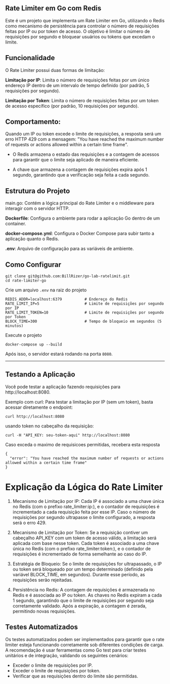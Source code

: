 ## Rate Limiter em Go com Redis
Este é um projeto que implementa um Rate Limiter em Go, utilizando o Redis como mecanismo de persistência para controlar o número de requisições feitas por IP ou por token de acesso. O objetivo é limitar o número de requisições por segundo e bloquear usuários ou tokens que excedam o limite.

## Funcionalidade
O Rate Limiter possui duas formas de limitação:

**Limitação por IP**: Limita o número de requisições feitas por um único endereço IP dentro de um intervalo de tempo definido (por padrão, 5 requisições por segundo).

**Limitação por Token**: Limita o número de requisições feitas por um token de acesso específico (por padrão, 10 requisições por segundo).

## Comportamento:
Quando um IP ou token excede o limite de requisições, a resposta será um erro HTTP 429 com a mensagem: "You have reached the maximum number of requests or actions allowed within a certain time frame".

- O Redis armazena o estado das requisições e a contagem de acessos para garantir que o limite seja aplicado de maneira eficiente.

- A chave que armazena a contagem de requisições expira após 1 segundo, garantindo que a verificação seja feita a cada segundo.

## Estrutura do Projeto
main.go: Contém a lógica principal do Rate Limiter e o middleware para interagir com o servidor HTTP.

**Dockerfile**: Configura o ambiente para rodar a aplicação Go dentro de um container.

**docker-compose.yml**: Configura o Docker Compose para subir tanto a aplicação quanto o Redis.

**.env**: Arquivo de configuração para as variáveis de ambiente.

## Como Configurar
```
git clone git@github.com:BillRizer/go-lab-ratelimit.git
cd rate-limiter-go
```
Crie um arquivo `.env` na raiz do projeto
``` 
REDIS_ADDR=localhost:6379          # Endereço do Redis
RATE_LIMIT_IP=5                    # Limite de requisições por segundo por IP
RATE_LIMIT_TOKEN=10                # Limite de requisições por segundo por Token
BLOCK_TIME=300                     # Tempo de bloqueio em segundos (5 minutos)
```

Execute o projeto
```
docker-compose up --build
```

Após isso, o servidor estará rodando na porta `8080`.

---

## Testando a Aplicação
Você pode testar a aplicação fazendo requisições para http://localhost:8080.

Exemplo com curl:
Para testar a limitação por IP (sem um token), basta acessar diretamente o endpoint:
```
curl http://localhost:8080
```

usando token no cabeçalho da requisição:
```
curl -H "API_KEY: seu-token-aqui" http://localhost:8080
```

Caso exceda o maximo de requisicoes permitidas, recebera esta resposta
```
{
  "error": "You have reached the maximum number of requests or actions allowed within a certain time frame"
}
```

# Explicação da Lógica do Rate Limiter
1. Mecanismo de Limitação por IP:
Cada IP é associado a uma chave única no Redis (com o prefixo rate_limiter:ip:), e o contador de requisições é incrementado a cada requisição feita por esse IP. Caso o número de requisições por segundo ultrapasse o limite configurado, a resposta será o erro 429.

2. Mecanismo de Limitação por Token:
Se a requisição contiver um cabeçalho API_KEY com um token de acesso válido, a limitação será aplicada com base nesse token. Cada token é associado a uma chave única no Redis (com o prefixo rate_limiter:token:), e o contador de requisições é incrementado de forma semelhante ao caso do IP.

3. Estratégia de Bloqueio:
Se o limite de requisições for ultrapassado, o IP ou token será bloqueado por um tempo determinado (definido pela variável BLOCK_TIME, em segundos). Durante esse período, as requisições serão rejeitadas.

4. Persistência no Redis:
A contagem de requisições é armazenada no Redis e é associada ao IP ou token. As chaves no Redis expiram a cada 1 segundo, garantindo que o limite de requisições por segundo seja corretamente validado. Após a expiração, a contagem é zerada, permitindo novas requisições.

## Testes Automatizados
Os testes automatizados podem ser implementados para garantir que o rate limiter esteja funcionando corretamente sob diferentes condições de carga. A recomendação é usar ferramentas como Go test para criar testes unitários e de integração, validando os seguintes cenários:

- Exceder o limite de requisições por IP.
- Exceder o limite de requisições por token.
- Verificar que as requisições dentro do limite são permitidas.